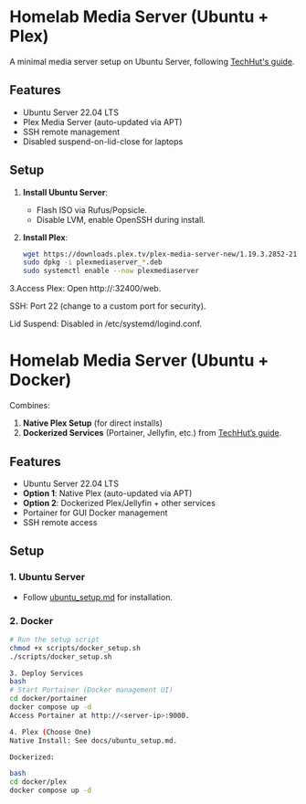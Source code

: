 # Homelab Media Server (Ubuntu + Plex)

A minimal media server setup on Ubuntu Server, following [TechHut's guide](https://medium.com/@TechHutTV/turning-an-old-pc-laptop-into-a-media-server-84619f647a12).

## Features
- Ubuntu Server 22.04 LTS
- Plex Media Server (auto-updated via APT)
- SSH remote management
- Disabled suspend-on-lid-close for laptops

## Setup
1. **Install Ubuntu Server**:  
   - Flash ISO via Rufus/Popsicle.
   - Disable LVM, enable OpenSSH during install.

2. **Install Plex**:  
   ```bash
   wget https://downloads.plex.tv/plex-media-server-new/1.19.3.2852-219a9974e/debian/plexmediaserver_1.19.3.2852-219a9974e_amd64.deb
   sudo dpkg -i plexmediaserver_*.deb
   sudo systemctl enable --now plexmediaserver

3.Access Plex:
Open http://<server-ip>:32400/web.

SSH: Port 22 (change to a custom port for security).

Lid Suspend: Disabled in /etc/systemd/logind.conf.

# Homelab Media Server (Ubuntu + Docker)

Combines:
1. **Native Plex Setup** (for direct installs)  
2. **Dockerized Services** (Portainer, Jellyfin, etc.) from [TechHut’s guide](https://www.youtube.com/watch?v=SNYnOYWoeAw).

## Features
- Ubuntu Server 22.04 LTS
- **Option 1**: Native Plex (auto-updated via APT)
- **Option 2**: Dockerized Plex/Jellyfin + other services
- Portainer for GUI Docker management
- SSH remote access

## Setup
### 1. Ubuntu Server
- Follow [ubuntu_setup.md](docs/ubuntu_setup.md) for installation.

### 2. Docker
```bash
# Run the setup script
chmod +x scripts/docker_setup.sh
./scripts/docker_setup.sh

3. Deploy Services
bash
# Start Portainer (Docker management UI)
cd docker/portainer
docker compose up -d
Access Portainer at http://<server-ip>:9000.

4. Plex (Choose One)
Native Install: See docs/ubuntu_setup.md.

Dockerized:

bash
cd docker/plex
docker compose up -d

